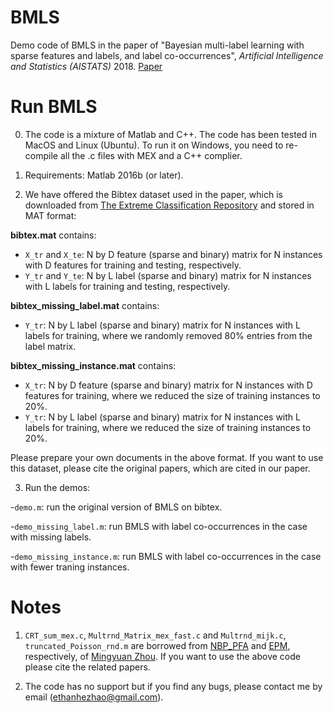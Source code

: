 # BMLS

Demo code of BMLS in the paper of "Bayesian multi-label learning with sparse features and labels, and label co-occurrences", _Artificial Intelligence and Statistics (AISTATS)_ 2018. [Paper](http://proceedings.mlr.press/v84/zhao18b.html)

# Run BMLS

0. The code is a mixture of Matlab and C++. The code has been tested in MacOS and Linux (Ubuntu). To run it on Windows, you need to re-compile all the .c files with MEX and a C++ complier.

1. Requirements: Matlab 2016b (or later).

2. We have offered the Bibtex dataset used in the paper, which is downloaded from [The Extreme Classification Repository](http://manikvarma.org/downloads/XC/XMLRepository.html) and stored in MAT format:

**bibtex.mat** contains:
* ```X_tr``` and ```X_te```: N by D feature (sparse and binary) matrix for N instances with D features for training and testing, respectively.
* ```Y_tr``` and ```Y_te```: N by L label (sparse and binary) matrix for N instances with L labels for training and testing, respectively.

**bibtex_missing_label.mat** contains:
* ```Y_tr```: N by L label (sparse and binary) matrix for N instances with L labels for training, where we randomly removed 80% entries from the label matrix.

**bibtex_missing_instance.mat** contains:
* ```X_tr```: N by D feature (sparse and binary) matrix for N instances with D features for training, where we reduced the size of training instances to 20%. 
* ```Y_tr```: N by L label (sparse and binary) matrix for N instances with L labels for training, where we reduced the size of training instances to 20%.

Please prepare your own documents in the above format. If you want to use this dataset, please cite the original papers, which are cited in our paper.

3. Run the demos:

-```demo.m```: run the original version of BMLS on bibtex.

-```demo_missing_label.m```: run BMLS with label co-occurrences in the case with missing labels. 

-```demo_missing_instance.m```: run BMLS with label co-occurrences in the case with fewer traning instances. 

# Notes

1. ```CRT_sum_mex.c```, ```Multrnd_Matrix_mex_fast.c``` and ```Multrnd_mijk.c```, ```truncated_Poisson_rnd.m``` are borrowed from [NBP_PFA](https://mingyuanzhou.github.io/Softwares/NBP_PFA_v1.zip) and [EPM](https://github.com/mingyuanzhou/EPM), respectively, of [Mingyuan Zhou](https://mingyuanzhou.github.io). If you want to use the above code please cite the related papers.

2. The code has no support but if you find any bugs, please contact me by email (ethanhezhao@gmail.com).
